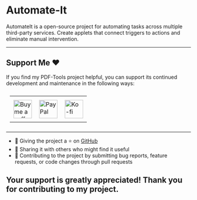 # Automate-It

AutomateIt is a open-source project for automating tasks across multiple third-party services. Create applets that connect triggers to actions and eliminate manual intervention.

---

## Support Me ❤️

If you find my PDF-Tools project helpful, you can support its continued development and maintenance in the following ways:
<table align="center" style="border-collapse: collapse; padding: 10px;">
  <tr>
    <td style="padding: 10px;">
      <a href="https://www.buymeacoffee.com/impydev">
        <img src="http://vip-scripts.technosteps.com/wp-content/uploads/2023/03/ezgif.com-crop.gif" alt="Buy me a coffee" height="50" style="vertical-align: top;">
      </a>
    </td>
    <td style="padding: 10px;">
      <a href="https://www.paypal.me/technosteps">
        <img src="http://vip-scripts.technosteps.com/wp-content/uploads/2023/03/52-529548_paypal-logo-animated-gif-clipart-removebg-preview.png" alt="PayPal" height="50" style="vertical-align: top;">
      </a>
    </td>
    <td style="padding: 10px;">
      <a href="https://ko-fi.com/impydev">
        <img src="http://vip-scripts.technosteps.com/wp-content/uploads/2023/03/kofi2.gif" alt="Ko-fi" height="50" style="vertical-align: top;">
      </a>
    </td>
  </tr>
</table>



---

- 🌟 Giving the project a ⭐️ on [GitHub](https://github.com/im-py-dev/AutomateIt)
- 🤝 Sharing it with others who might find it useful
- 🐛 Contributing to the project by submitting bug reports, feature requests, or code changes through pull requests


## Your support is greatly appreciated! Thank you for contributing to my project.